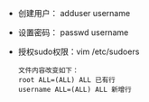 - 创建用户： adduser username

- 设置密码： passwd username

- 授权sudo权限：vim /etc/sudoers

  ```
  文件内容改变如下：
  root ALL=(ALL) ALL 已有行
  username ALL=(ALL) ALL 新增行
  ```



